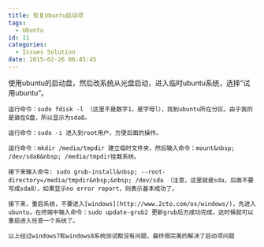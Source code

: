 ```yaml
---
title: 恢复Ubuntu启动项
tags:
  - Ubuntu
id: 11
categories:
  - Issues Solution
date: 2015-02-26 06:45:45
---
```


使用ubuntu的启动盘，然后改系统从光盘启动，进入临时ubuntu系统，选择&ldquo;试用ubuntu&rdquo;。

	运行命令：sudo fdisk -l （这里不是数字1，是字母l），找到ubuntu所在分区。由于我的是装在G盘，所以显示为sda8。

	运行命令：sudo -i 进入到root用户，方便后面的操作。

	运行命令：mkdir /media/tmpdir 建立临时文件夹，然后输入命令：mount&nbsp; /dev/sda8&nbsp; /media/tmpdir挂载系统。

	接下来输入命令: sudo grub-install&nbsp; --root-directory=/media/tmpdir&nbsp;&nbsp; /dev/sda （注意，这里就是sda，后面不要写成sda8），如果显示no error report，则表示基本成功了。

	接下来，重启系统，不要进入[windows](http://www.2cto.com/os/windows/)，先进入ubuntu，在终端中输入命令：sudo update-grub2 更新grub后方成功完成，这时候就可以重启进入任意一个系统了。

	以上经过windows7和windows8系统测试都没有问题，最终很完美的解决了启动项问题